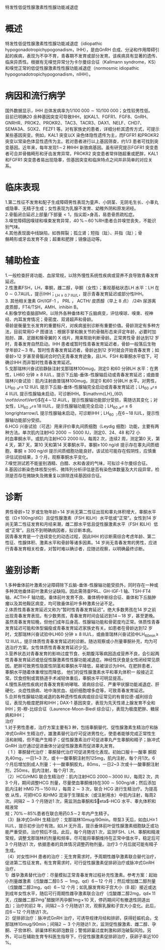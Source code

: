 特发性低促性腺激素性性腺功能减退症  
# 概述  
特发性低促性腺激素性性腺功能减退症（idiopathic hypogonadotropichypogonadism，IHH），是由GnRH 合成、分泌和作用障碍引起的疾病，表现为不孕不育，青春期不发育或部分发育。该疾病具有显著的遗传、临床异质性。根据有无嗅觉异常分为卡尔曼综合征（Kallmann syndrome，KS）和嗅觉正常的低促性腺激素性性腺功能减退症（normosmic idiopathic hypogonadotropichypogonadism，nIHH）。  
# 病因和流行病学  
国外数据显示，IHH 总体发病率为$1/100\;000{\sim}10/100\;000$；女性较男性低。  
目前已明确20 余种基因突变可导致IHH，如KAL1、FGFR1、FGF8、GnRH、GNRHR、PROK2、PROKR2、TAC3、TACR3、DAX1、NELF、CHD7、SEMA3A、SOX2、FEZF1 等。对有家族史的患者，详细分析其遗传方式，可提示某些基因突变。例如，KAL1 突变以X 染色体隐性遗传为主，而FGFR1 和PROKR2 突变以常染色体显性遗传为主。若对患者进行以上基因筛查，约1/3 患者可找到突变基因。近年来，每年发现$1\!\sim\!2$ 种IHH 新致病基因。虽有研究提示FGFR1 突变患者可合并骨骼畸形和牙齿发育异常，PROKR2 突变患者常伴随超重或肥胖，KAL1 和FGFR1 突变患者易出现隐睾，但基因突变和临床特点之间并非简单的对应关系。  
# 临床表现  
1.第二性征不发育和配子生成障碍男性表现为童声、小阴茎、无阴毛生长、小睾丸或隐睾、无精子生成；女性表现为乳腺不发育、幼稚外阴和原发闭经。  
2.骨骺闭合延迟上部量/下部量${<}1$，指尖距$>$身高，易患骨质疏松症。  
3.嗅觉障碍因嗅球和嗅束发育异常，$40\,\%\!\sim\!60\,\%\mathrm{RH}$患者合并嗅觉丧失，不能识别气味。  
4.其他表现面中线缺陷，如唇腭裂；孤立肾；短指（趾）、并指（趾）；骨  
骼畸形或牙齿发育不良；超重和肥胖；镜像运动等。  
# 辅助检查  
1.一般检查肝肾功能、血尿常规，以除外慢性系统性疾病或营养不良导致青春发育延迟。  
2.性激素FSH，LH，睾酮，雌二醇，孕酮（女性）；重视基础状态LH 水平：LH 在$0{\sim}0.7\mathrm{AU}/\mathrm{L}$，提示IHH；$_{\mathrm{LH}\geqslant0.7\:\mathrm{IIU/L}}$，提示青春发育延迟或部分性IHH。  
3. 其他相关激素 GH/IGF-1 ， PRL ， ACTH/ 皮质醇（早上 8  点） /24h  尿游离 皮质醇，FT4/TSH，AMH、inhibin B。  
4.影像学检查脑部MR，以除外各种垂体和下丘脑病变，评估嗅球、嗅束、视神经、内耳发育情况；骨密度、双肾超声和骨龄。  
骨龄是衡量生长发育的重要标尺，对疾病鉴别诊断有重要价值。骨龄测定有多种方法，目前常用G-P 图谱法：根据手掌和腕关节的骨骼形态来评定年龄，必要时加拍肘、踝、足跟和髂骨翼的 X  线片，用来帮助判断骨龄。正常男性骨 龄达到12 岁时，青春发育自然启动。IHH 患者或暂时性青春发育延迟者，骨龄一般落后生物学年龄$2\!\sim\!3$ 年。暂时性青春发育延迟者，骨龄达到12 岁时就会开始青春发育；如骨龄$>\!12$ 岁甚至骨骺闭合时仍无青春发育迹象，且LH、FSH 和睾酮水平低下，可确诊IHH 而非暂时性青春发育延迟。  
5.戈那瑞林兴奋试验静脉注射戈那瑞林$100mu\mathrm{g}$，测定0 和60 分钟LH 水平：在男性，LH60 分钟${\geqslant}8\;\mathrm{IU/L}$，提示下丘脑-垂体-性腺轴启动或青春发育延迟；或曲普瑞林兴奋试验：肌内注射曲普瑞林$100mu\mathrm{g}$，测定0 和60 分钟LH 水平。对男性，$\mathrm{LH}_{60\ \mathcal{Y}^{\sharp}}\!\geqslant\!12\;\mathrm{IIU/L}$ 提示下丘脑-垂体-性腺轴完全启动或青春发育延迟；$\mathrm{LH}_{60\ \mathcal{Y}^{\sharp}}\!\leqslant\!4\:\mathrm{IIU/L}$ 提示性腺轴未启动，可诊断IHH。$\mathrm{LH}_{60\ \not\to\not\Vert}$在$4\!\sim\!12\;\mathrm{AU}/\mathrm{L}$，提示性腺轴功能部分受损，需随访其变化；对女性，$\mathrm{LH}_{60\;\mathcal{T}^{\sharp}}\!\geqslant\!18\;\mathrm{IIU/L}$，提示性腺轴功能完全启动；$\mathrm{LH}_{60\;\mathcal{H}^{\sharp}}{\leqslant}6\;\mathrm{longrightarrow}/\mathrm{L}$ 提示性腺轴未启动，可诊断IHH；$\mathrm{LH}_{60\ \rightmoon}$在$6\!\sim$$18\;\mathrm{{IU/L}}$，提示性腺轴功能部分受损。  
6.HCG 兴奋试验（可选）用来评价睾丸间质细胞（Leydig 细胞）功能，主要有两种方法。单次肌内注射$\mathrm{HG}\ 2000{\sim}5000\ \mathrm{IU}$，测定0、24、48 和72 小  
时血睾酮水平。或肌内注射HCG 2000 IU，每周2 次，连续2 周，测定第0 天，第4 天，第7 天，第10 天和第14 天睾酮水平。睾酮$\geqslant\!100\;\mathrm{ng/d l}$ 提示存在睾丸间质细胞，睾酮${\geqslant}300\;\mathrm{ng/dl}$ 提示间质细胞功能良好。该试验可能存在假阴性，应慎重评估试验结果，3 个月，观察睾酮水平变化。  
7.嗅觉测试若不能鉴别酒精、白醋、水和香波的气味，可拟诊卡尔曼综合征。  
8.基因诊断染色体核型分析、微阵列分析评估是否有染色体数量及大片段异常，检测是否存在微缺失及微重复以排除连续基因综合征。  
# 诊断  
男性骨龄$>\!12$ 岁或生物年龄$>\!14$ 岁尚无第二性征出现和睾丸体积增大，睾酮水平低（$\mathrm{\Omega}\!\leqslant\!100\mathrm{ng}/\mathrm{dl}\mathrm{\Omega}$）且促性腺激素（FSH 和LH）水平低或“正常”。女性到14 岁尚无第二性征发育和月经来潮，雌二醇水平低且促性腺激素水平（FSH 和LH）低或“正常”。且找不到明确病因者，拟诊断本病。  
因青春发育是一个连续变化的动态过程，因此IHH 的诊断需综合考虑年龄、第二性征、性腺体积、激素水平和骨龄等诸多因素。14 岁尚无青春发育的男性，应进行青春发育相关检查，对暂时难以确诊者，应随访观察，以明确最终诊断。  
# 鉴别诊断  
1.多种垂体前叶激素分泌障碍除下丘脑-垂体-性腺轴功能受损外，同时存在一种或多种其他垂体前叶激素分泌缺陷。因此需筛查PRL、GH-IGF-1 轴、TSH-FT4 轴、ACTH-F 轴功能。垂体前叶发育不良、垂体柄中断综合征、垂体和下丘脑肿瘤以及其他鞍区病变，均可致垂体前叶多种激素分泌不足。  
2.体质性青春发育延迟又称为“暂时性青春发育延迟”。绝大多数男孩在14 岁之前出现青春发育表现。有少数男孩，青春发育时间会延迟到$14\!\sim\!18$ 岁，甚至更晚。虽然青春发育较晚，但他们成年后身高、性腺轴功能和骨密度均正常。体质性青春发育延迟可能和体型偏瘦或青春发育延迟家族史有关。如患者在骨龄达到12 岁时，戈那瑞林兴奋试验中LH60 分钟${\geqslant}8\;\mathrm{IIU/L}$，或曲普瑞林兴奋试验中$\mathrm{LH}_{60\mathrm{min}}\!\geqslant\!12\;\mathrm{IIU/L}$，提示体质性青春发育延迟的诊断。随访观察或小剂量睾酮补充，均为可选治疗方案。女性体质性青春发育延迟少见。  
3.营养状态对青春发育的影响过度节食、长期腹泻等病因造成营养不良，会引起两性青春发育延迟或低促性腺激素性性腺功能减退症。神经性厌食是女性闭经常见原因。肥胖可致男性隐匿性阴茎和睾酮水平降低，易被误诊为IHH。在肥胖患者， 睾酮水平随着体重增加而降低， 他们的促性腺激素水平和睾丸体积一 般接近正常。饮食控制或胃肠道手术减轻体重后，睾酮水平可明显提高。  
4.慢性系统性疾病对青春发育影响哮喘、肾病综合征、严重甲状腺功能减退症、肝硬化、炎症性肠病、地中海贫血、组织细胞增多症等，可致青春发育延迟。  
5.合并有性腺轴功能减退的各种遗传性疾病或综合征常见的有普拉德-威利综合征，表现为极度肥胖和IHH；DAX-1 基因突变，表现为先天性肾上腺发育不全和IHH；劳-穆-比综合征（Laurence-Moon-Biedl 综合征），表现为极度肥胖、糖尿病和IHH；  
治疗  
1.对于男性患者，治疗方案主要有3 种，包括睾酮替代、促性腺激素生精治疗和脉冲式GnRH 生精治疗。雄激素替代治疗可促进男性化，使患者能够完成正常性生活和射精，但不能产生精子；促性腺激素治疗可促进睾丸产生睾酮和精子；脉冲式GnRH 治疗通过促进垂体分泌促性腺激素而促进睾丸发育。  
（ 1 ）睾酮替代治疗：睾酮替代治疗可促进男性化表现。初始口服十一酸睾 酮胶丸$40\mathrm{mg}$，一日1\~3 次，或十一酸睾酮注射剂$125\mathrm{mg}$，肌内注射，每个月1次。6 个月后增加到成人剂量：十一酸睾酮胶丸，$80\mathrm{ms}$，一日2\~3 次或十一酸睾酮注射剂，$250\mathrm{ms}$，肌内注射，每个月1 次。  
（2）HCG/HMG 联合生精治疗：肌内注射HCG $2000\!\sim\!3000\;\mathrm{IIU}$，每周2 次，共3 个月，期间调整HCG 剂量，尽量使血睾酮维持在$300{\sim}500\mathrm{ng}/\mathrm{d}\mathbf{l}$；然后添加肌内注射 $\mathrm{HMG}\,75\!\sim\!150\,\mathrm{IIU}$ ，每周 $2{\sim}3$  次，联合 HCG  进行生精治疗。为提高依 从性，可把HCG 和HMG 混溶于生理盐水（或注射用水）中肌内注射，每周2次。间隔$2{\sim}3$ 个月随访1 次，需监测血睾酮和$eta$-HCG 水平、睾丸体积和精液常  
规；$70\%\!\sim\!85\%$患者在联合用药$0.5\!\sim\!2$ 年内产生精子。  
（3）脉冲式GnRH 生精治疗：戈那瑞林$10mu\mathrm{g}/90\mathrm{min}$。带泵3 天后，如血LH$\geqslant\!1\;\mathrm{IIU/L}$，提示初步治疗有效。如LH 无升高，提示垂体前叶促性腺激素细胞缺乏或功能严重受损，治疗预后不佳。此后，每个月随访1 次，监测FSH、LH、睾酮和精液常规，调整戈那瑞林的剂量和频率，尽可能将睾酮维持在正常中值水平，稳定后可3 个月随访1 次，依据患者的具体情况调整药物剂量。治疗3 个月后就可能有精子生成。  
（4）对女性IHH 患者的治疗：无生育需求时，予周期性雌孕激素联合替代治疗，促进第二性征发育。有生育需求时，可行促性腺激素促排卵治疗或脉冲式GnRH 治疗。  
1）雌孕激素替代治疗：尽量模拟正常青春发育过程补充性激素。参考方案：起始小剂量雌激素（戊酸雌二醇$0.5{\sim}1\mathrm{m}\mathrm{g}$，qd）$6\!\sim\!12$ 个月；然后增加雌二醇剂量（戊酸雌二醇$2\mathrm{mg}$，qd）$6\!\sim\!12$ 个月；如乳腺发育和子宫大小（B 超）接近或达到成年女性水平，随后可行周期性雌孕激素联合治疗（戊酸雌二醇$2\mathrm{mg}$，qd$\times\,11$ 天，戊酸雌二醇$2\mathrm{m}\mathrm{g}^{+}$醋酸环丙孕酮$1\mathrm{mg}\!\times\!10$ 天，停药期间可有撤退性阴道出血）；治疗的前2 年，间隔$2\!\sim\!3$ 个月随访1 次，观察乳腺和子宫大小变化。此后，应$6\!\sim\!12$ 个月随访1 次。  
2）促排卵治疗：脉冲式GnRH 治疗，可诱导规律月经和排卵，获得妊娠机会。戈那瑞林$10mu\mathrm{g}/90\mathrm{min}$；间隔$2{\sim}3$ 个月随访1 次，监测促性腺激素、雌二醇、孕酮、子宫体积、卵巢体积和卵泡数目；警惕卵巢过度刺激和卵泡破裂风险。另 外，可以在辅助生育专科医生指导下，行促性腺激素促排卵治疗，获卵子率近$100\,\%$。  

